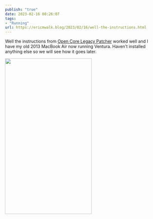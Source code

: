 ```yaml
---
publish: "true"
date: 2023-02-16 00:26:07
tags:
- "Running"
url: https://ericmwalk.blog/2023/02/16/well-the-instructions.html
---
```

Well the instructions from [Open Core Legacy Patcher](https://dortania.github.io/OpenCore-Legacy-Patcher/) worked well and I have my old 2013 MacBook Air now running Ventura. Haven’t installed anything else so we will see how it goes later.



<img src="uploads/2023/4a5c3c6acf.jpg" width="285" height="514" alt="">